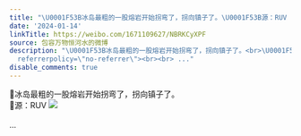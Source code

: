 ```yaml
---
title: "\U0001F53B冰岛最粗的一股熔岩开始拐弯了，拐向镇子了。\U0001F53B源：RUV [图片]"
date: '2024-01-14'
linkTitle: https://weibo.com/1671109627/NBRKCyXPF
source: 包容万物恒河水的微博
description: "\U0001F53B冰岛最粗的一股熔岩开始拐弯了，拐向镇子了。<br>\U0001F53B源：RUV <img style=\"\" src=\"https://tvax2.sinaimg.cn/large/639b1bfbly1hltn48zzxvj21z10wpnpd.jpg\"
  referrerpolicy=\"no-referrer\"><br><br> ..."
disable_comments: true
---
```

🔻冰岛最粗的一股熔岩开始拐弯了，拐向镇子了。<br>🔻源：RUV <img style="" src="https://tvax2.sinaimg.cn/large/639b1bfbly1hltn48zzxvj21z10wpnpd.jpg" referrerpolicy="no-referrer"><br><br> ...